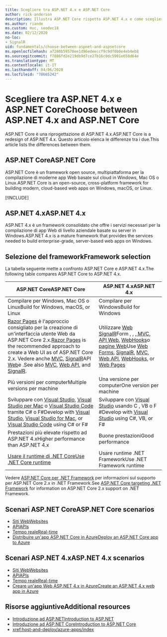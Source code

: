 ```yaml
---
title: Scegliere tra ASP.NET 4.x e ASP.NET Core
author: rick-anderson
description: Illustra ASP.NET Core rispetto ASP.NET 4.x e come scegliere tra di essi.
ms.author: riande
ms.custom: mvc, seodec18
ms.date: 02/12/2020
no-loc:
- SignalR
uid: fundamentals/choose-between-aspnet-and-aspnetcore
ms.openlocfilehash: a7280b59578ee1d96edeeccf9c9df0b0e4eb4eb8
ms.sourcegitcommit: f7886fd2e219db9d7ce27b16c0dc5901e658d64e
ms.translationtype: MT
ms.contentlocale: it-IT
ms.lasthandoff: 04/06/2020
ms.locfileid: "78665242"
---
```

# <a name="choose-between-aspnet-4x-and-aspnet-core"></a><span data-ttu-id="99799-103">Scegliere tra ASP.NET 4.x e ASP.NET Core</span><span class="sxs-lookup"><span data-stu-id="99799-103">Choose between ASP.NET 4.x and ASP.NET Core</span></span>

<span data-ttu-id="99799-104">ASP.NET Core è una riprogettazione di ASP.NET 4.x.</span><span class="sxs-lookup"><span data-stu-id="99799-104">ASP.NET Core is a redesign of ASP.NET 4.x.</span></span> <span data-ttu-id="99799-105">Questo articolo elenca le differenze tra i due.</span><span class="sxs-lookup"><span data-stu-id="99799-105">This article lists the differences between them.</span></span>

## <a name="aspnet-core"></a><span data-ttu-id="99799-106">ASP.NET Core</span><span class="sxs-lookup"><span data-stu-id="99799-106">ASP.NET Core</span></span>

<span data-ttu-id="99799-107">ASP.NET Core è un framework open source, multipiattaforma per la compilazione di moderne app Web basate sul cloud in Windows, Mac OS o Linux.</span><span class="sxs-lookup"><span data-stu-id="99799-107">ASP.NET Core is an open-source, cross-platform framework for building modern, cloud-based web apps on Windows, macOS, or Linux.</span></span>

[!INCLUDE[](~/includes/benefits.md)]

## <a name="aspnet-4x"></a><span data-ttu-id="99799-108">ASP.NET 4.x</span><span class="sxs-lookup"><span data-stu-id="99799-108">ASP.NET 4.x</span></span>

<span data-ttu-id="99799-109">ASP.NET 4.x è un framework consolidato che offre i servizi necessari per la compilazione di app Web di livello aziendale basate su server in Windows.</span><span class="sxs-lookup"><span data-stu-id="99799-109">ASP.NET 4.x is a mature framework that provides the services needed to build enterprise-grade, server-based web apps on Windows.</span></span>

## <a name="framework-selection"></a><span data-ttu-id="99799-110">Selezione del framework</span><span class="sxs-lookup"><span data-stu-id="99799-110">Framework selection</span></span>

<span data-ttu-id="99799-111">La tabella seguente mette a confronto ASP.NET Core e ASP.NET 4.x.</span><span class="sxs-lookup"><span data-stu-id="99799-111">The following table compares ASP.NET Core to ASP.NET 4.x.</span></span>

| <span data-ttu-id="99799-112">ASP.NET Core</span><span class="sxs-lookup"><span data-stu-id="99799-112">ASP.NET Core</span></span> | <span data-ttu-id="99799-113">ASP.NET 4.x</span><span class="sxs-lookup"><span data-stu-id="99799-113">ASP.NET 4.x</span></span> |
|---|---|
|<span data-ttu-id="99799-114">Compilare per Windows, Mac OS o Linux</span><span class="sxs-lookup"><span data-stu-id="99799-114">Build for Windows, macOS, or Linux</span></span>|<span data-ttu-id="99799-115">Compilare per Windows</span><span class="sxs-lookup"><span data-stu-id="99799-115">Build for Windows</span></span>|
|<span data-ttu-id="99799-116">[Razor Pages](xref:razor-pages/index) è l'approccio consigliato per la creazione di un'interfaccia utente Web da ASP.NET Core 2.x.</span><span class="sxs-lookup"><span data-stu-id="99799-116">[Razor Pages](xref:razor-pages/index) is the recommended approach to create a Web UI as of ASP.NET Core 2.x.</span></span> <span data-ttu-id="99799-117">Vedere anche [MVC](xref:mvc/overview), [SignalR](xref:signalr/introduction)API [Web](xref:tutorials/first-web-api)e .</span><span class="sxs-lookup"><span data-stu-id="99799-117">See also [MVC](xref:mvc/overview), [Web API](xref:tutorials/first-web-api), and [SignalR](xref:signalr/introduction).</span></span>|<span data-ttu-id="99799-118">Utilizzare [Web](/aspnet/web-forms) [SignalR](/aspnet/signalr)Form , , [, MVC](/aspnet/mvc), [API Web](/aspnet/web-api/), [WebHooks](/aspnet/webhooks/)o [pagine Web](/aspnet/web-pages)</span><span class="sxs-lookup"><span data-stu-id="99799-118">Use [Web Forms](/aspnet/web-forms), [SignalR](/aspnet/signalr), [MVC](/aspnet/mvc), [Web API](/aspnet/web-api/), [WebHooks](/aspnet/webhooks/), or [Web Pages](/aspnet/web-pages)</span></span>|
|<span data-ttu-id="99799-119">Più versioni per computer</span><span class="sxs-lookup"><span data-stu-id="99799-119">Multiple versions per machine</span></span>|<span data-ttu-id="99799-120">Una versione per computer</span><span class="sxs-lookup"><span data-stu-id="99799-120">One version per machine</span></span>|
|<span data-ttu-id="99799-121">Sviluppare con [Visual Studio](https://visualstudio.microsoft.com/vs/), [Visual Studio per Mac](https://visualstudio.microsoft.com/vs/mac/) o [Visual Studio Code](https://code.visualstudio.com/) tramite C# o F#</span><span class="sxs-lookup"><span data-stu-id="99799-121">Develop with [Visual Studio](https://visualstudio.microsoft.com/vs/), [Visual Studio for Mac](https://visualstudio.microsoft.com/vs/mac/), or [Visual Studio Code](https://code.visualstudio.com/) using C# or F#</span></span>|<span data-ttu-id="99799-122">Sviluppare con [Visual Studio](https://visualstudio.microsoft.com/vs/) usando C , VB o F #</span><span class="sxs-lookup"><span data-stu-id="99799-122">Develop with [Visual Studio](https://visualstudio.microsoft.com/vs/) using C#, VB, or F#</span></span>|
|<span data-ttu-id="99799-123">Prestazioni più elevate rispetto ad ASP.NET 4.x</span><span class="sxs-lookup"><span data-stu-id="99799-123">Higher performance than ASP.NET 4.x</span></span>|<span data-ttu-id="99799-124">Buone prestazioni</span><span class="sxs-lookup"><span data-stu-id="99799-124">Good performance</span></span>|
|[<span data-ttu-id="99799-125">Usare il runtime di .NET Core</span><span class="sxs-lookup"><span data-stu-id="99799-125">Use .NET Core runtime</span></span>](/dotnet/standard/choosing-core-framework-server)|<span data-ttu-id="99799-126">Usare runtime .NET Framework</span><span class="sxs-lookup"><span data-stu-id="99799-126">Use .NET Framework runtime</span></span>|

<span data-ttu-id="99799-127">Vedere [ASP.NET Core per .NET Framework](xref:index#target-framework) per informazioni sul supporto per ASP.NET Core 2.x in .NET Framework.</span><span class="sxs-lookup"><span data-stu-id="99799-127">See [ASP.NET Core targeting .NET Framework](xref:index#target-framework) for information on ASP.NET Core 2.x support on .NET Framework.</span></span>

## <a name="aspnet-core-scenarios"></a><span data-ttu-id="99799-128">Scenari ASP.NET Core</span><span class="sxs-lookup"><span data-stu-id="99799-128">ASP.NET Core scenarios</span></span>

* [<span data-ttu-id="99799-129">Siti Web</span><span class="sxs-lookup"><span data-stu-id="99799-129">Websites</span></span>](xref:tutorials/first-mvc-app/index)
* [<span data-ttu-id="99799-130">API</span><span class="sxs-lookup"><span data-stu-id="99799-130">APIs</span></span>](xref:tutorials/first-web-api)
* [<span data-ttu-id="99799-131">Tempo reale</span><span class="sxs-lookup"><span data-stu-id="99799-131">Real-time</span></span>](xref:signalr/introduction)
* [<span data-ttu-id="99799-132">Distribuire un'app ASP.NET Core in Azure</span><span class="sxs-lookup"><span data-stu-id="99799-132">Deploy an ASP.NET Core app to Azure</span></span>](/azure/app-service/app-service-web-get-started-dotnet)

## <a name="aspnet-4x-scenarios"></a><span data-ttu-id="99799-133">Scenari ASP.NET 4.x</span><span class="sxs-lookup"><span data-stu-id="99799-133">ASP.NET 4.x scenarios</span></span>

* [<span data-ttu-id="99799-134">Siti Web</span><span class="sxs-lookup"><span data-stu-id="99799-134">Websites</span></span>](/aspnet/mvc)
* [<span data-ttu-id="99799-135">API</span><span class="sxs-lookup"><span data-stu-id="99799-135">APIs</span></span>](/aspnet/web-api)
* [<span data-ttu-id="99799-136">Tempo reale</span><span class="sxs-lookup"><span data-stu-id="99799-136">Real-time</span></span>](/aspnet/signalr)
* [<span data-ttu-id="99799-137">Creare un'app Web ASP.NET 4.x in Azure</span><span class="sxs-lookup"><span data-stu-id="99799-137">Create an ASP.NET 4.x web app in Azure</span></span>](/azure/app-service/app-service-web-get-started-dotnet-framework)

## <a name="additional-resources"></a><span data-ttu-id="99799-138">Risorse aggiuntive</span><span class="sxs-lookup"><span data-stu-id="99799-138">Additional resources</span></span>

* [<span data-ttu-id="99799-139">Introduzione ad ASP.NET</span><span class="sxs-lookup"><span data-stu-id="99799-139">Introduction to ASP.NET</span></span>](/aspnet/overview)
* [<span data-ttu-id="99799-140">Introduzione ad ASP.NET Core</span><span class="sxs-lookup"><span data-stu-id="99799-140">Introduction to ASP.NET Core</span></span>](xref:index)
* <xref:host-and-deploy/azure-apps/index>
